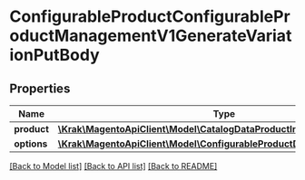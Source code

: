 # ConfigurableProductConfigurableProductManagementV1GenerateVariationPutBody

## Properties
Name | Type | Description | Notes
------------ | ------------- | ------------- | -------------
**product** | [**\Krak\MagentoApiClient\Model\CatalogDataProductInterface**](CatalogDataProductInterface.md) |  | 
**options** | [**\Krak\MagentoApiClient\Model\ConfigurableProductDataOptionInterface[]**](ConfigurableProductDataOptionInterface.md) |  | 

[[Back to Model list]](../README.md#documentation-for-models) [[Back to API list]](../README.md#documentation-for-api-endpoints) [[Back to README]](../README.md)


